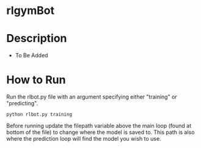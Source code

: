 # rlgymBot
# Description
- To Be Added

# How to Run
Run the rlbot.py file with an argument specifying either "training" or "predicting".
```{bash}
python rlbot.py training
```
Before running update the filepath variable above the main loop (found at bottom of the file) to change where the model is saved to. This path is also where the prediction loop will find the model you wish to use.
